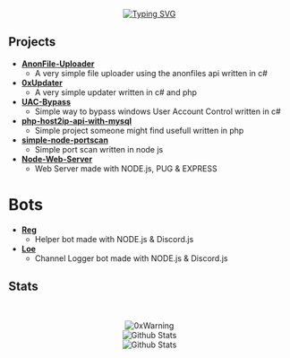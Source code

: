 <div align="center">
<p align="center">
 
  [![Typing SVG](https://readme-typing-svg.herokuapp.com/?lines=Self+Taught+Developer;Cyber+Security+Researcher)](https://git.io/typing-svg)
 
</p>
</div>

## Projects
* **[AnonFile-Uploader](https://github.com/0xWarning/AnonFile-Uploader)**
  * A very simple file uploader using the anonfiles api written in c#
* **[0xUpdater](https://github.com/0xWarning/0xUpdater-2.0)**
  * A very simple updater written in c# and php
* **[UAC-Bypass](https://github.com/0xWarning/UAC-Bypass)**
  * Simple way to bypass windows User Account Control written in c#
* **[php-host2ip-api-with-mysql](https://github.com/0xWarning/php-host2ip-api-with-mysql)**
  * Simple project someone might find usefull written in php
* **[simple-node-portscan](https://github.com/0xWarning/simple-node-portscan)**
  * Simple port scan written in node js
* **[Node-Web-Server](https://github.com/0xWarning/Node-Web-Server)**
  * Web Server made with NODE.js,  PUG & EXPRESS
# Bots
* **[Reg](https://github.com/0xWarning/Reg)**
  * Helper bot made with NODE.js & Discord.js
* **[Loe](https://github.com/0xWarning/Loe)**
  * Channel Logger bot made with NODE.js & Discord.js

## Stats

<br>
<p align="center">
<img src="https://komarev.com/ghpvc/?username=0xWarning&label=Profile%20views&color=0e75b6&style=flat" alt="0xWarning" />
<br>
<img src="https://github-readme-stats.vercel.app/api/top-langs/?username=0xwarning&theme=dark&layout=compact" alt="Github Stats"/>
<br>
<img src="https://github-readme-stats.vercel.app/api?username=0xwarning&show_icons=true&theme=dark&count_private=true" alt="Github Stats"/>

<!--
**0xWarning/0xWarning** is a ✨ _special_ ✨ repository because its `README.md` (this file) appears on your GitHub profile.

Here are some ideas to get you started:

- 🔭 I’m currently working on ...
- 🌱 I’m currently learning ...
- 👯 I’m looking to collaborate on ...
- 🤔 I’m looking for help with ...
- 💬 Ask me about ...
- 📫 How to reach me: ...
- 😄 Pronouns: ...
- ⚡ Fun fact: ...
-->
